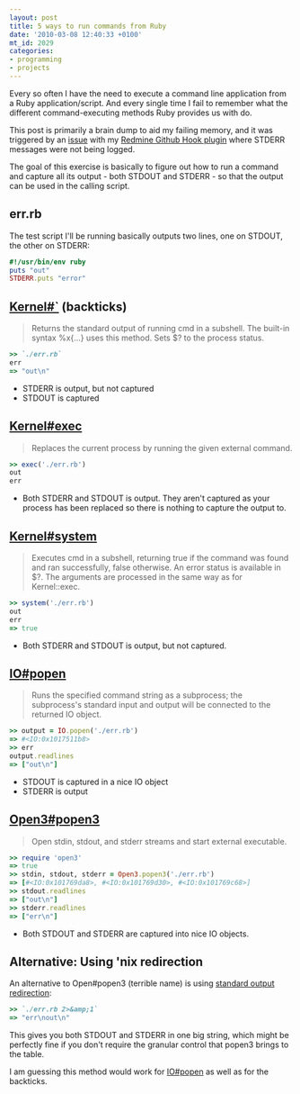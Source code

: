 ```yaml
---
layout: post
title: 5 ways to run commands from Ruby
date: '2010-03-08 12:40:33 +0100'
mt_id: 2029
categories:
- programming
- projects
---
```

Every so often I have the need to execute a command line application from a Ruby application/script. And every single time I fail to remember what the different command-executing methods Ruby provides us with do.

This post is primarily a brain dump to aid my failing memory, and it was triggered by an [issue](http://github.com/koppen/redmine_github_hook/issues/issue/2) with my [Redmine Github Hook plugin](http://github.com/koppen/redmine_github_hook) where STDERR messages were not being logged.

The goal of this exercise is basically to figure out how to run a command and capture all its output - both STDOUT and STDERR - so that the output can be used in the calling script.

<!--more-->

## err.rb

The test script I'll be running basically outputs two lines, one on STDOUT, the other on STDERR:

``` ruby
#!/usr/bin/env ruby
puts "out"
STDERR.puts "error"
```


## <a href="http://ruby-doc.org/core/classes/Kernel.html#M005960">Kernel#`</a> (backticks)

> Returns the standard output of running cmd in a subshell. The built-in syntax %x{...} uses this method. Sets $? to the process status.

``` ruby
>> `./err.rb`
err
=> "out\n"
```

* STDERR is output, but not captured
* STDOUT is captured


## <a href="http://ruby-doc.org/core/classes/Kernel.html#M005968">Kernel#exec</a>

> Replaces the current process by running the given external command.

``` ruby
>> exec('./err.rb')
out
err
```

* Both STDERR and STDOUT is output. They aren't captured as your process has been replaced so there is nothing to capture the output to.


## <a href="http://ruby-doc.org/core/classes/Kernel.html#M005971">Kernel#system</a>

> Executes cmd in a subshell, returning true if the command was found and ran successfully, false otherwise. An error status is available in $?. The arguments are processed in the same way as for Kernel::exec.

``` ruby
>> system('./err.rb')
out
err
=> true
```

* Both STDERR and STDOUT is output, but not captured.


## <a href="http://ruby-doc.org/core/classes/IO.html#M002242">IO#popen</a>

> Runs the specified command string as a subprocess; the subprocess's standard input and output will be connected to the returned IO object.

``` ruby
>> output = IO.popen('./err.rb')
=> #<IO:0x1017511b8>
>> err
output.readlines
=> ["out\n"]
```

* STDOUT is captured in a nice IO object
* STDERR is output


## <a href="http://ruby-doc.org/core/classes/Open3.html">Open3#popen3</a>

> Open stdin, stdout, and stderr streams and start external executable.

``` ruby
>> require 'open3'
=> true
>> stdin, stdout, stderr = Open3.popen3('./err.rb')
=> [#<IO:0x101769da8>, #<IO:0x101769d30>, #<IO:0x101769c68>]
>> stdout.readlines
=> ["out\n"]
>> stderr.readlines
=> ["err\n"]
```

* Both STDOUT and STDERR are captured into nice IO objects.


## Alternative: Using 'nix redirection

An alternative to Open#popen3 (terrible name) is using <a href="http://tldp.org/HOWTO/Bash-Prog-Intro-HOWTO-3.html">standard output redirection</a>:

``` ruby
>> `./err.rb 2>&amp;1`
=> "err\nout\n"
```

This gives you both STDOUT and STDERR in one big string, which might be perfectly fine if you don't require the granular control that popen3 brings to the table.

I am guessing this method would work for <a href="http://ruby-doc.org/core/classes/IO.html#M002242">IO#popen</a> as well as for the backticks.
